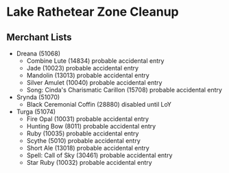 # Lake Rathetear Zone Cleanup

## Merchant Lists

* Dreana (51068)
  * Combine Lute (14834) probable accidental entry
  * Jade (10023) probable accidental entry
  * Mandolin (13013) probable accidental entry
  * Silver Amulet (10040) probable accidental entry
  * Song: Cinda's Charismatic Carillon (15708) probable accidental entry
* Srynda (51070)
  * Black Ceremonial Coffin (28880) disabled until LoY
* Turga (51074)
  * Fire Opal (10031) probable accidental entry
  * Hunting Bow (8011) probable accidental entry
  * Ruby (10035) probable accidental entry
  * Scythe (5010) probable accidental entry
  * Short Ale (13018) probable accidental entry
  * Spell: Call of Sky (30461) probable accidental entry
  * Star Ruby (10032) probable accidental entry